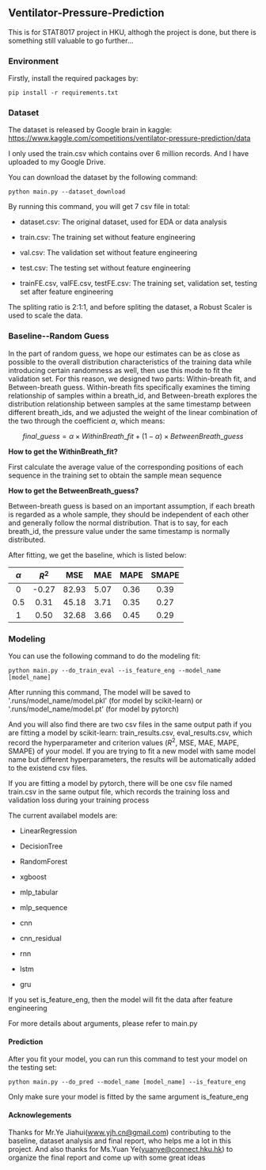 ## Ventilator-Pressure-Prediction

This is for STAT8017 project in HKU, althogh the project is done, but there is something still valuable to go further...

### Environment

Firstly, install the required packages by:

```
pip install -r requirements.txt
```

### Dataset

The dataset is released by Google brain in kaggle: https://www.kaggle.com/competitions/ventilator-pressure-prediction/data

I only used the train.csv which contains over 6 million records. And I have uploaded to my Google Drive.

You can download the dataset by the following command:

```
python main.py --dataset_download
```
By running this command, you will get 7 csv file in total:

* dataset.csv: The original dataset, used for EDA or data analysis

* train.csv: The training set without feature engineering 

* val.csv: The validation set without feature engineering

* test.csv: The testing set without feature engineering

* trainFE.csv, valFE.csv, testFE.csv: The training set, validation set, testing set after feature engineering

The spliting ratio is 2:1:1, and before spliting the dataset, a Robust Scaler is used to scale the data.

### Baseline--Random Guess

In the part of random guess, we hope our estimates can be as close as possible to the overall distribution characteristics of the training data while introducing certain randomness as well, then use this mode to fit the validation set. For this reason, we designed two parts: Within-breath fit, and Between-breath guess. Within-breath fits specifically examines the timing relationship of samples within a breath\_id, and Between-breath explores the distribution relationship between samples at the same timestamp between different breath\_ids, and we adjusted the weight of the linear combination of the two through the coefficient $\alpha$, which means:

$$
final\_guess = \alpha \times WithinBreath\_{fit} + (1-\alpha) \times BetweenBreath\_guess
$$

**How to get the WithinBreath\_fit?**

First calculate the average value of the corresponding positions of each sequence in the training set to obtain the sample mean sequence

**How to get the BetweenBreath\_guess?**

Between-breath guess is based on an important assumption, if each breath is regarded as a whole sample, they should be independent of each other and generally follow the normal distribution. That is to say, for each breath\_id, the pressure value under the same timestamp is normally distributed.

After fitting, we get the baseline, which is listed below:

|$\alpha$|$R^2$|MSE|MAE|MAPE|SMAPE|
|:---:|:---:|:---:|:---:|:---:|:---:|
|0|-0.27|82.93|5.07|0.36|0.39| 
|0.5|0.31|45.18|3.71|0.35|0.27| 
|1|0.50|32.68|3.66|0.45|0.29| 
  
### Modeling

You can use the following command to do the modeling fit:

```
python main.py --do_train_eval --is_feature_eng --model_name [model_name] 
```
After running this command, The model will be saved to '.runs/model_name/model.pkl' (for model by scikit-learn) or '.runs/model_name/model.pt' (for model by pytorch)

And you will also find there are two csv files in the same output path if you are fitting a model by scikit-learn: train_results.csv, eval_results.csv, which record the hyperparameter and criterion values ($R^2$, MSE, MAE, MAPE, SMAPE) of your model. If you are trying to fit a new model with same model name but different hyperparameters, the results will be automatically added to the existend csv files.

If you are fitting a model by pytorch, there will be one csv file named train.csv in the same output file, which records the training loss and validation loss during your training process

The current availabel models are:

* LinearRegression

* DecisionTree

* RandomForest

* xgboost

* mlp_tabular

* mlp_sequence

* cnn

* cnn_residual

* rnn

* lstm

* gru

If you set is_feature_eng, then the model will fit the data after feature engineering

For more details about arguments, please refer to main.py

#### Prediction

After you fit your model, you can run this command to test your model on the testing set:

```
python main.py --do_pred --model_name [model_name] --is_feature_eng
```

Only make sure your model is fitted by the same argument is_feature_eng

#### Acknowlegements

Thanks for Mr.Ye Jiahui(www.yjh.cn@gmail.com) contributing to the baseline, dataset analysis and final report, who helps me a lot in this project. And also thanks for Ms.Yuan Ye(yuanye@connect.hku.hk) to organize the final report and come up with some great ideas
